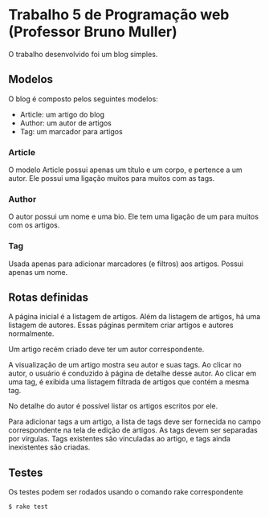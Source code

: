 # Trabalho 5 de Programação web (Professor Bruno Muller)

O trabalho desenvolvido foi um blog simples.

## Modelos

O blog é composto pelos seguintes modelos:

* Article: um artigo do blog
* Author: um autor de artigos
* Tag: um marcador para artigos

### Article

O modelo Article possui apenas um título e um corpo, e
pertence a um autor. Ele possui uma ligação muitos para
muitos com as tags.

### Author

O autor possui um nome e uma bio. Ele tem uma ligação de
um para muitos com os artigos.

### Tag

Usada apenas para adicionar marcadores (e filtros) aos
artigos. Possui apenas um nome.

## Rotas definidas

A página inicial é a listagem de artigos. Além da
listagem de artigos, há uma listagem de autores. Essas
páginas permitem criar artigos e autores normalmente.

Um artigo recém criado deve ter um autor correspondente.

A visualização de um artigo mostra seu autor e suas tags.
Ao clicar no autor, o usuário é conduzido à página de
detalhe desse autor. Ao clicar em uma tag, é exibida
uma listagem filtrada de artigos que contém a mesma tag.

No detalhe do autor é possível listar os artigos escritos
por ele.

Para adicionar tags a um artigo, a lista de tags deve ser
fornecida no campo correspondente na tela de edição de
artigos. As tags devem ser separadas por vírgulas. Tags
existentes são vinculadas ao artigo, e tags ainda
inexistentes são criadas.

## Testes

Os testes podem ser rodados usando o comando rake
correspondente

```bash
$ rake test
```